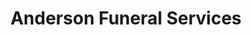 ---
title: "Anderson Funeral Services"
url: /trenton/anderson-funeral-services/
shop: funeral directors
---